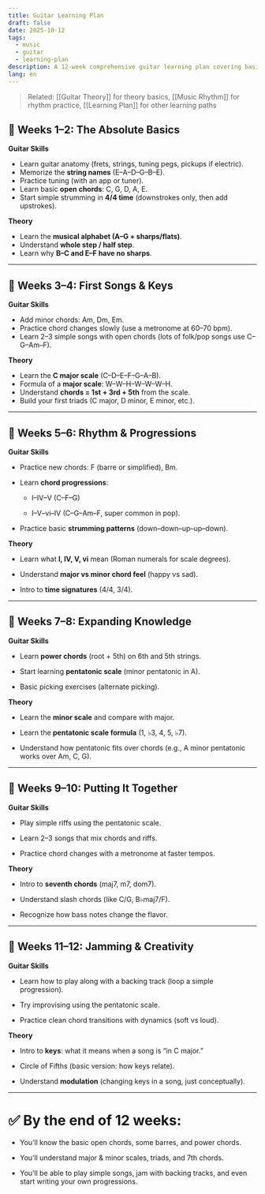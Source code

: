 ```yaml
---
title: Guitar Learning Plan
draft: false
date: 2025-10-12
tags:
  - music
  - guitar
  - learning-plan
description: A 12-week comprehensive guitar learning plan covering basics to advanced techniques
lang: en
---
```


> Related: [[Guitar Theory]] for theory basics, [[Music Rhythm]] for rhythm practice, [[Learning Plan]] for other learning paths

## 📅 Weeks 1–2: The Absolute Basics

**Guitar Skills**
- Learn guitar anatomy (frets, strings, tuning pegs, pickups if electric).
- Memorize the **string names** (E–A–D–G–B–E).
- Practice tuning (with an app or tuner).
- Learn basic **open chords**: C, G, D, A, E.
- Start simple strumming in **4/4 time** (downstrokes only, then add upstrokes).

**Theory**
- Learn the **musical alphabet (A–G + sharps/flats)**.
- Understand **whole step / half step**.
- Learn why **B–C and E–F have no sharps**.
---

## 📅 Weeks 3–4: First Songs & Keys

**Guitar Skills**
- Add minor chords: Am, Dm, Em.
- Practice chord changes slowly (use a metronome at 60–70 bpm).
- Learn 2–3 simple songs with open chords (lots of folk/pop songs use C–G–Am–F).

**Theory**
- Learn the **C major scale** (C–D–E–F–G–A–B).
- Formula of a **major scale**: W–W–H–W–W–W–H.
- Understand **chords = 1st + 3rd + 5th** from the scale.
- Build your first triads (C major, D minor, E minor, etc.).
---

## 📅 Weeks 5–6: Rhythm & Progressions

**Guitar Skills**

- Practice new chords: F (barre or simplified), Bm.
    
- Learn **chord progressions**:
    
    - I–IV–V (C–F–G)
        
    - I–V–vi–IV (C–G–Am–F, super common in pop).
        
- Practice basic **strumming patterns** (down–down–up–up–down).
    

**Theory**

- Learn what **I, IV, V, vi** mean (Roman numerals for scale degrees).
    
- Understand **major vs minor chord feel** (happy vs sad).
    
- Intro to **time signatures** (4/4, 3/4).
    

---

## 📅 Weeks 7–8: Expanding Knowledge

**Guitar Skills**

- Learn **power chords** (root + 5th) on 6th and 5th strings.
    
- Start learning **pentatonic scale** (minor pentatonic in A).
    
- Basic picking exercises (alternate picking).
    

**Theory**

- Learn the **minor scale** and compare with major.
    
- Learn the **pentatonic scale formula** (1, ♭3, 4, 5, ♭7).
    
- Understand how pentatonic fits over chords (e.g., A minor pentatonic works over Am, C, G).
    

---

## 📅 Weeks 9–10: Putting It Together

**Guitar Skills**

- Play simple riffs using the pentatonic scale.
    
- Learn 2–3 songs that mix chords and riffs.
    
- Practice chord changes with a metronome at faster tempos.
    

**Theory**

- Intro to **seventh chords** (maj7, m7, dom7).
    
- Understand slash chords (like C/G, B♭maj7/F).
    
- Recognize how bass notes change the flavor.
    

---

## 📅 Weeks 11–12: Jamming & Creativity

**Guitar Skills**

- Learn how to play along with a backing track (loop a simple progression).
    
- Try improvising using the pentatonic scale.
    
- Practice clean chord transitions with dynamics (soft vs loud).
    

**Theory**

- Intro to **keys**: what it means when a song is “in C major.”
    
- Circle of Fifths (basic version: how keys relate).
    
- Understand **modulation** (changing keys in a song, just conceptually).
    

---

# ✅ By the end of 12 weeks:

- You’ll know the basic open chords, some barres, and power chords.
    
- You’ll understand major & minor scales, triads, and 7th chords.
    
- You’ll be able to play simple songs, jam with backing tracks, and even start writing your own progressions.
